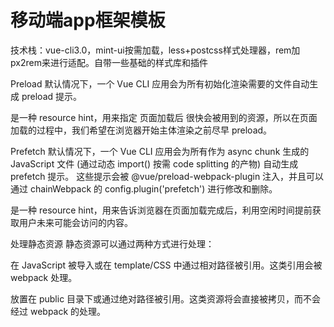 # 移动端app框架模板
技术栈：vue-cli3.0，mint-ui按需加载，less+postcss样式处理器，rem加px2rem来进行适配。自带一些基础的样式库和插件




Preload    默认情况下，一个 Vue CLI 应用会为所有初始化渲染需要的文件自动生成 preload 提示。
<link rel="preload"> 是一种 resource hint，用来指定 页面加载后 很快会被用到的资源，所以在页面加载的过程中，我们希望在浏览器开始主体渲染之前尽早 preload。  

Prefetch     默认情况下，一个 Vue CLI 应用会为所有作为 async chunk 生成的 JavaScript 文件 (通过动态 import() 按需 code splitting 的产物) 自动生成 prefetch 提示。
				这些提示会被 @vue/preload-webpack-plugin 注入，并且可以通过 chainWebpack 的 config.plugin('prefetch') 进行修改和删除。
<link rel="prefetch"> 是一种 resource hint，用来告诉浏览器在页面加载完成后，利用空闲时间提前获取用户未来可能会访问的内容。

处理静态资源     静态资源可以通过两种方式进行处理：

在 JavaScript 被导入或在 template/CSS 中通过相对路径被引用。这类引用会被 webpack 处理。

放置在 public 目录下或通过绝对路径被引用。这类资源将会直接被拷贝，而不会经过 webpack 的处理。